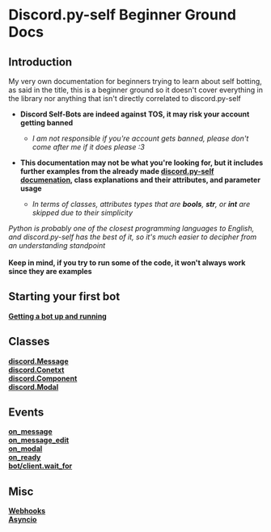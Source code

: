 # Discord.py-self Beginner Ground Docs

## Introduction

My very own documentation for beginners trying to learn about self botting, as said in the title, this is a beginner ground so it doesn't cover everything in the library nor anything that isn't directly correlated to discord.py-self

- **Discord Self-Bots are indeed against TOS, it may risk your account getting banned**
    - *I am not responsible if you're account gets banned, please don't come after me if it does please :3*

- **This documentation may not be what you're looking for, but it includes further examples from the already made [discord.py-self documenation](https://discordpy-self.readthedocs.io), class explanations and their attributes, and parameter usage**
    - *In terms of classes, attributes types that are **bools**, **str**, or **int** are skipped due to their simplicity*


*Python is probably one of the closest programming languages to English, and discord.py-self has the best of it, so it's much easier to decipher from an understanding standpoint* <br>
<br>
**Keep in mind, if you try to run some of the code, it won't always work since they are examples**

## Starting your first bot

**[Getting a bot up and running](Docs/Classes/Bot.md)**

## Classes

**[discord.Message](Docs/Classes/Message.md)** <br>
**[discord.Conetxt](Docs/Classes/Context.md)** <br>
**[discord.Component](Docs/Classes/Component.md)** <br>
**[discord.Modal](Docs/Classes/Modal.md)**

## Events

**[on_message](Docs/Events/On_message.md)** <br>
**[on_message_edit](Docs/Events/On_message_edit.md)** <br>
**[on_modal](Docs/Events/On_modal.md)** <br>
**[on_ready](Docs/Events/On_ready.md)** <br>
**[bot/client.wait_for](Docs/Events/Wait_for.md)**

## Misc
**[Webhooks](Docs/Misc/Webhooks.md)** <br>
**[Asyncio](Docs/Misc/Asyncio.md)**
